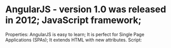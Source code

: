 AngularJS - version 1.0 was released in 2012; JavaScript framework;
=========
Properties: AngularJS is easy to learn; It is perfect for Single Page Applications (SPAs); It extends HTML with new attributes.
Script: <script src="https://ajax.googleapis.com/ajax/libs/angularjs/1.6.9/angular.min.js"></script>


